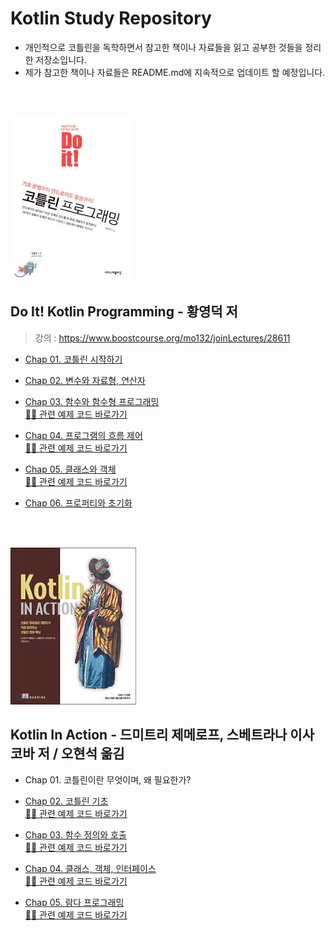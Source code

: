 # Kotlin Study Repository
- 개인적으로 코틀린을 독학하면서 참고한 책이나 자료들을 읽고 공부한 것들을 정리한 저장소입니다.
- 제가 참고한 책이나 자료들은 README.md에 지속적으로 업데이트 할 예정입니다.

<br>
<br>

![img.png](image/doitkotlin.png)
## Do It! Kotlin Programming - 황영덕 저
> 강의 : https://www.boostcourse.org/mo132/joinLectures/28611

- [Chap 01. 코틀린 시작하기](src/main/kotlin/doItKotlin/docs/Chap01.md)


- [Chap 02. 변수와 자료형, 연산자](src/main/kotlin/doItKotlin/docs/Chap02.md)


- [Chap 03. 함수와 함수형 프로그래밍](src/main/kotlin/doItKotlin/docs/Chap03.md)   
  [👩‍💻 관련 예제 코드 바로가기](src/main/kotlin/doItKotlin/chap03)


- [Chap 04. 프로그램의 흐름 제어](src/main/kotlin/doItKotlin/docs/Chap04.md)   
  [👩‍💻 관련 예제 코드 바로가기](src/main/kotlin/doItKotlin/chap04)


- [Chap 05. 클래스와 객체](src/main/kotlin/doItKotlin/docs/Chap05.md)   
  [👩‍💻 관련 예제 코드 바로가기](src/main/kotlin/doItKotlin/chap05)


- [Chap 06. 프로퍼티와 초기화](src/main/kotlin/doItKotlin/docs/Chap06.md)


<br>
<br>

![img.png](image/kotlinInAction.jpeg)
## Kotlin In Action - 드미트리 제메로프, 스베트라나 이사코바 저 / 오현석 옮김   
   

- Chap 01. 코틀린이란 무엇이며, 왜 필요한가?   

 
- [Chap 02. 코틀린 기초](src/main/kotlin/kotlinInAction/docs/Chap02.md)   
  [👩‍💻 관련 예제 코드 바로가기](src/main/kotlin/kotlinInAction/chap02)


- [Chap 03. 함수 정의와 호출](src/main/kotlin/kotlinInAction/docs/Chap03.md)   
  [👩‍💻 관련 예제 코드 바로가기](src/main/kotlin/kotlinInAction/chap03)


- [Chap 04. 클래스, 객체, 인터페이스](src/main/kotlin/kotlinInAction/docs/Chap04.md)   
  [👩‍💻 관련 예제 코드 바로가기](src/main/kotlin/kotlinInAction/chap04)


- [Chap 05. 람다 프로그래밍](src/main/kotlin/kotlinInAction/docs/Chap05.md)   
  [👩‍💻 관련 예제 코드 바로가기](src/main/kotlin/kotlinInAction/chap05)


